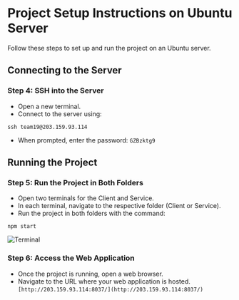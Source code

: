 # Project Setup Instructions on Ubuntu Server

Follow these steps to set up and run the project on an Ubuntu server.

## Connecting to the Server

### Step 4: SSH into the Server
- Open a new terminal.
- Connect to the server using:
```
ssh team19@203.159.93.114
```
- When prompted, enter the password: `GZBzktg9`

## Running the Project

### Step 5: Run the Project in Both Folders
- Open two terminals for the Client and Service.
- In each terminal, navigate to the respective folder (Client or Service).
- Run the project in both folders with the command:
```
npm start
```
![Terminal](https://cdn.discordapp.com/attachments/951363246990950411/1195673025723502652/image.png?ex=65b4d847&is=65a26347&hm=7edb581673624af77bcfa7c98ccfb36fb5b6942f5257e5f4447da262792cc5ee&)

### Step 6: Access the Web Application
- Once the project is running, open a web browser.
- Navigate to the URL where your web application is hosted. `[http://203.159.93.114:8037/](http://203.159.93.114:8037/)`


